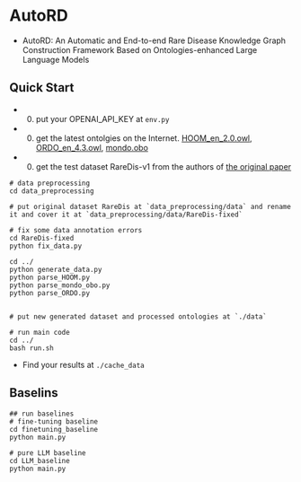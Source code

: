 # AutoRD

* AutoRD: An Automatic and End-to-end Rare Disease Knowledge Graph Construction Framework Based on Ontologies-enhanced Large Language Models


## Quick Start

* 0. put your OPENAI_API_KEY at `env.py`
* 0. get the latest ontolgies on the Internet. [HOOM_en_2.0.owl](https://www.orphadata.com/hoom/), [ORDO_en_4.3.owl](https://www.orphadata.com/ordo/), [mondo.obo](https://mondo.monarchinitiative.org/)
* 0. get the test dataset RareDis-v1 from the authors of [the original paper](https://arxiv.org/abs/2108.01204)

```shell
# data preprocessing
cd data_preprocessing

# put original dataset RareDis at `data_preprocessing/data` and rename it and cover it at `data_preprocessing/data/RareDis-fixed`

# fix some data annotation errors
cd RareDis-fixed
python fix_data.py

cd ../
python generate_data.py
python parse_HOOM.py
python parse_mondo_obo.py
python parse_ORDO.py


# put new generated dataset and processed ontologies at `./data`

# run main code
cd ../
bash run.sh
```

* Find your results at `./cache_data`

## Baselins

```shell
## run baselines
# fine-tuning baseline
cd finetuning_baseline
python main.py

# pure LLM baseline
cd LLM_baseline
python main.py
```